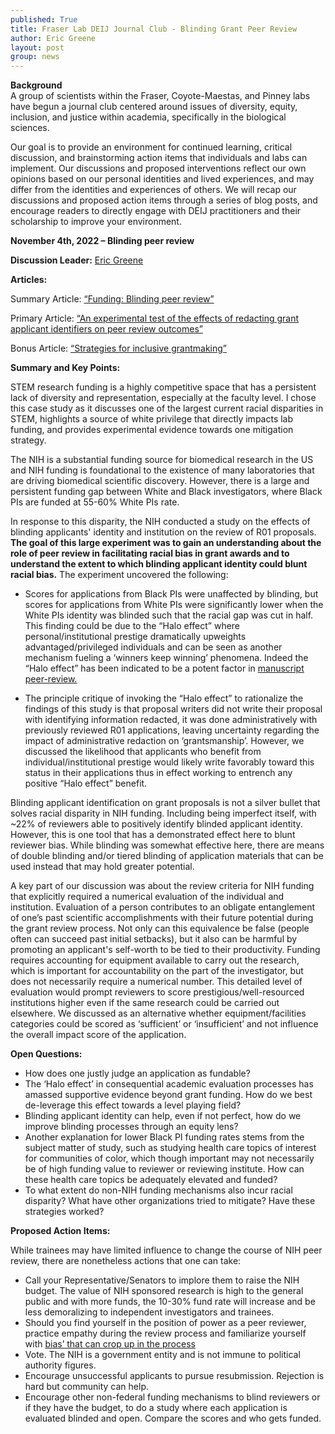```yaml
---
published: True
title: Fraser Lab DEIJ Journal Club - Blinding Grant Peer Review
author: Eric Greene
layout: post
group: news
---
```

**Background**
<br>
A group of scientists within the Fraser, Coyote-Maestas, and Pinney labs have begun a journal club centered around issues of diversity, equity, inclusion, and justice within academia, specifically in the biological sciences.

Our goal is to provide an environment for continued learning, critical discussion, and brainstorming action items that individuals and labs can implement. Our discussions and proposed interventions reflect our own opinions based on our personal identities and lived experiences, and may differ from the identities and experiences of others. We will recap our discussions and proposed action items through a series of blog posts, and encourage readers to directly engage with DEIJ practitioners and their scholarship to improve your environment.

**November 4th, 2022 – Blinding peer review**

**Discussion Leader:** [Eric Greene](/members/#Eric%20Greene,%20Ph.D.)

**Articles:** 

Summary Article: [“Funding: Blinding peer review”](https://elifesciences.org/articles/74744)

Primary Article: [“An experimental test of the effects of redacting grant applicant identifiers on peer review outcomes”](https://elifesciences.org/articles/71368)

Bonus Article: [“Strategies for inclusive grantmaking”](https://www.nature.com/articles/s41591-022-01757-8)

**Summary and Key Points:**

STEM research funding is a highly competitive space that has a persistent lack of diversity and representation, especially at the faculty level. I chose this case study as it discusses one of the largest current racial disparities in STEM, highlights a source of white privilege that directly impacts lab funding, and provides experimental evidence towards one mitigation strategy. 

The NIH is a substantial funding source for biomedical research in the US and NIH funding is foundational to the existence of many laboratories that are driving biomedical scientific discovery. However, there is a large and persistent funding gap between White and Black investigators, where Black PIs are funded at 55-60% White PIs rate. 

In response to this disparity, the NIH conducted a study on the effects of blinding applicants' identity and institution on the review of R01 proposals. **The goal of this large experiment was to gain an understanding about the role of peer review in facilitating racial bias in grant awards and to understand the extent to which blinding applicant identity could blunt racial bias.** The experiment uncovered the following: 

- Scores for applications from Black PIs were unaffected by blinding, but scores for applications from White PIs were significantly lower when the White PIs identity was blinded such that the racial gap was cut in half. This finding could be due to the “Halo effect” where personal/institutional prestige dramatically upweights advantaged/privileged individuals and can be seen as another mechanism fueling a ‘winners keep winning’ phenomena. Indeed the “Halo effect” has been indicated to be a potent factor in [manuscript peer-review.](https://www.pnas.org/doi/10.1073/pnas.2205779119)

- The principle critique of invoking the “Halo effect” to rationalize the findings of this study is that proposal writers did not write their proposal with identifying information redacted, it was done administratively with previously reviewed R01 applications, leaving uncertainty regarding the impact of administrative redaction on ‘grantsmanship’. However, we discussed the likelihood that applicants who benefit from individual/institutional prestige would likely write favorably toward this status in their applications thus in effect working to entrench any positive “Halo effect” benefit.  

Blinding applicant identification on grant proposals is not a silver bullet that solves racial disparity in NIH funding. Including being imperfect itself, with ~22% of reviewers able to positively identify blinded applicant identity. However, this is one tool that has a demonstrated effect here to blunt reviewer bias. While blinding was somewhat effective here, there are means of double blinding and/or tiered blinding of application materials that can be used instead that may hold greater potential.

A key part of our discussion was about the review criteria for NIH funding that explicitly required a numerical evaluation of the individual and institution. Evaluation of a person contributes to an obligate entanglement of one’s past scientific accomplishments with their future potential during the grant review process. Not only can this equivalence be false (people often can succeed past initial setbacks), but it also can be harmful by promoting an applicant's self-worth to be tied to their productivity. Funding requires accounting for equipment available to carry out the research, which is important for accountability on the part of the investigator, but does not necessarily require a numerical number. This detailed level of evaluation would prompt reviewers to score prestigious/well-resourced institutions higher even if the same research could be carried out elsewhere. We discussed as an alternative whether equipment/facilities categories could be scored as ‘sufficient’ or ‘insufficient’ and not influence the overall impact score of the application.

**Open Questions:**

- How does one justly judge an application as fundable? 
- The ‘Halo effect’ in consequential academic evaluation processes has amassed supportive evidence beyond grant funding. How do we best de-leverage this effect towards a level playing field?
- Blinding applicant identity can help, even if not perfect, how do we improve blinding processes through an equity lens?
- Another explanation for lower Black PI funding rates stems from the subject matter of study, such as studying health care topics of interest for communities of color, which though important may not necessarily be of high funding value to reviewer or reviewing institute. How can these health care topics be adequately elevated and funded? 
- To what extent do non-NIH funding mechanisms also incur racial disparity? What have other organizations tried to mitigate? Have these strategies worked?

**Proposed Action Items:** 

While trainees may have limited influence to change the course of NIH peer review, there are nonetheless actions that one can take:

- Call your Representative/Senators to implore them to raise the NIH budget. The value of NIH sponsored research is high to the general public and with more funds, the 10-30% fund rate will increase and be less demoralizing to independent investigators and trainees. 
- Should you find yourself in the position of power as a peer reviewer, practice empathy during the review process and familiarize yourself with [bias’ that can crop up in the process](https://sfdora.org/wp-content/uploads/2020/11/DORA_UnintendendedCognitiveSystemBiases.pdf)
- Vote. The NIH is a government entity and is not immune to political authority figures. 
- Encourage unsuccessful applicants to pursue resubmission. Rejection is hard but community can help. 
- Encourage other non-federal funding mechanisms to blind reviewers or if they have the budget, to do a study where each application is evaluated blinded and open. Compare the scores and who gets funded. 
